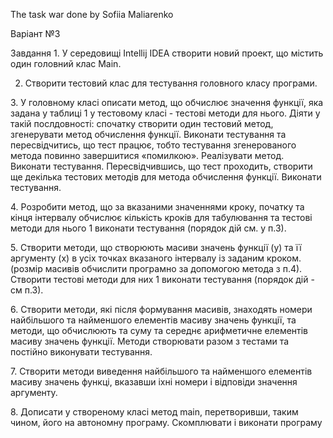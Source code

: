 The task war done by Sofiia Maliarenko

Варіант №3

Завдання
﻿﻿﻿1. У середовищі Intellij IDEA створити новий проект, що містить один головний клас Мain.
   
2. ﻿﻿﻿Створити тестовий клас для тестування головного класу програми.

﻿﻿﻿3. У головному класі описати метод, що обчислює значення функції, яка задана у таблиці 1 у тестовому класі - тестові методи для нього. Діяти у такій послдовності: спочатку створити один тестовий метод, згенерувати метод обчислення функції. Виконати тестування та пересвідчитись, що тест працює, тобто тестування згенерованого метода повинно завершитися «помилкою». Реалізувати метод. Виконати тестування. Пересвідчившись, що тест проходить, створити ще декілька тестових методів для метода обчислення функції. Виконати тестування.

﻿﻿﻿4. Розробити метод, що за вказаними значеннями кроку, початку та кінця інтервалу обчислює кількість кроків для табулювання та тестові методи для нього 1 виконати тестування (порядок дій см. у п.3).

   
﻿﻿﻿5. Створити методи, що створюють масиви значень функції (у) та її аргументу (х) в усіх точках вказаного інтервалу із заданим кроком. (розмір масивів обчислити програмно за допомогою метода з п.4). Створити тестові методи для них 1 виконати тестування (порядок дій - см п.3).

   
﻿﻿﻿6. Створити методи, які після формування масивів, знаходять номери найбільшого та найменшого елементів масиву значень функції, та методи, що обчислюють та суму та середнє арифметичне елементів масиву значень функції. Методи створювати разом з тестами та постійно виконувати тестування.

   
﻿﻿﻿7. Створити методи виведення найбільшого та найменшого елементів масиву значень функці, вказавши іхні номери і відповіди значення аргументу.

   
﻿﻿﻿8. Дописати у створеному класі метод main, перетворивши, таким чином, його на автономну програму. Скомплювати і виконати програму
